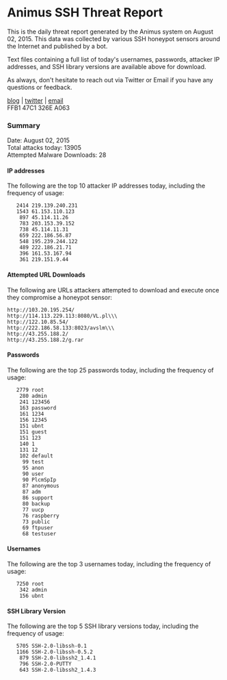# Animus SSH Threat Report

This is the daily threat report generated by the Animus system on August 02, 2015. This data was collected by various SSH honeypot sensors around the Internet and published by a bot.  

Text files containing a full list of today's usernames, passwords, attacker IP addresses, and SSH library versions are available above for download.  

As always, don't hesitate to reach out via Twitter or Email if you have any questions or feedback.  

[blog](http://morris.guru) | [twitter](https://twitter.com/andrew___morris) | [email](mailto:andrew@morris.guru)  
FFB1 47C1 326E A063  

### Summary

Date: August 02, 2015  
Total attacks today: 13905  
Attempted Malware Downloads: 28 

#### IP addresses
The following are the top 10 attacker IP addresses today, including the frequency of usage:
```
   2414 219.139.240.231
   1543 61.153.110.123
    897 45.114.11.26
    783 203.153.39.152
    738 45.114.11.31
    659 222.186.56.87
    548 195.239.244.122
    489 222.186.21.71
    396 161.53.167.94
    361 219.151.9.44
```

#### Attempted URL Downloads
The following are URLs attackers attempted to download and execute once they compromise a honeypot sensor:
```
http://103.20.195.254/
http://114.113.229.113:8080/VL.pl\\\
http://122.10.85.54/
http://222.186.58.133:8023/avslm\\\
http://43.255.188.2/
http://43.255.188.2/g.rar
```

#### Passwords
The following are the top 25 passwords today, including the frequency of usage:
```
   2779 root
    280 admin
    241 123456
    163 password
    161 1234
    156 12345
    151 ubnt
    151 guest
    151 123
    140 1
    131 12
    102 default
     99 test
     95 anon
     90 user
     90 PlcmSpIp
     87 anonymous
     87 adm
     86 support
     80 backup
     77 uucp
     76 raspberry
     73 public
     69 ftpuser
     68 testuser
```

#### Usernames
The following are the top 3 usernames today, including the frequency of usage:
```
   7250 root
    342 admin
    156 ubnt
```

#### SSH Library Version
The following are the top 5 SSH library versions today, including the frequency of usage:
```
   5705 SSH-2.0-libssh-0.1
   1166 SSH-2.0-libssh-0.5.2
    879 SSH-2.0-libssh2_1.4.1
    796 SSH-2.0-PUTTY
    643 SSH-2.0-libssh2_1.4.3
```
